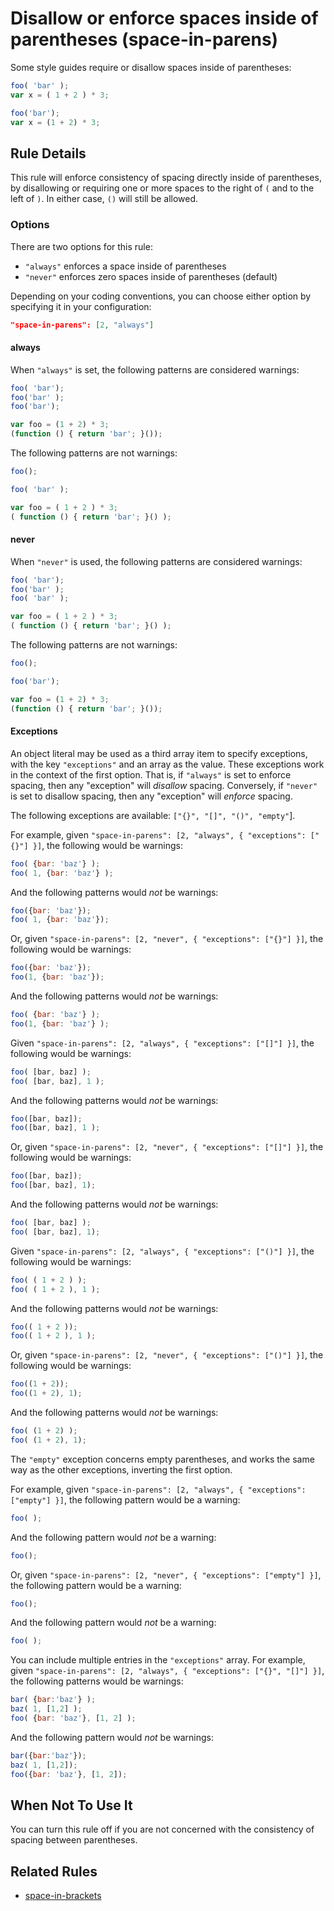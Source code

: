 # Disallow or enforce spaces inside of parentheses (space-in-parens)

Some style guides require or disallow spaces inside of parentheses:

```js
foo( 'bar' );
var x = ( 1 + 2 ) * 3;

foo('bar');
var x = (1 + 2) * 3;
```

## Rule Details

This rule will enforce consistency of spacing directly inside of parentheses, by disallowing or requiring one or more spaces to the right of `(` and to the left of `)`. In either case, `()` will still be allowed.

### Options

There are two options for this rule:

* `"always"` enforces a space inside of parentheses
* `"never"` enforces zero spaces inside of parentheses (default)

Depending on your coding conventions, you can choose either option by specifying it in your configuration:

```json
"space-in-parens": [2, "always"]
```

#### always

When `"always"` is set, the following patterns are considered warnings:

```js
foo( 'bar');
foo('bar' );
foo('bar');

var foo = (1 + 2) * 3;
(function () { return 'bar'; }());
```

The following patterns are not warnings:

```js
foo();

foo( 'bar' );

var foo = ( 1 + 2 ) * 3;
( function () { return 'bar'; }() );
```

#### never

When `"never"` is used, the following patterns are considered warnings:

```js
foo( 'bar');
foo('bar' );
foo( 'bar' );

var foo = ( 1 + 2 ) * 3;
( function () { return 'bar'; }() );
```

The following patterns are not warnings:

```js
foo();

foo('bar');

var foo = (1 + 2) * 3;
(function () { return 'bar'; }());
```

#### Exceptions

An object literal may be used as a third array item to specify exceptions, with the key `"exceptions"` and an array as the value. These exceptions work in the context of the first option. That is, if `"always"` is set to enforce spacing, then any "exception" will *disallow* spacing. Conversely, if `"never"` is set to disallow spacing, then any "exception" will *enforce* spacing.

The following exceptions are available: `["{}", "[]", "()", "empty"`].

For example, given `"space-in-parens": [2, "always", { "exceptions": ["{}"] }]`, the following would be warnings:

```js
foo( {bar: 'baz'} );
foo( 1, {bar: 'baz'} );
```

And the following patterns would *not* be warnings:

```js
foo({bar: 'baz'});
foo( 1, {bar: 'baz'});
```

Or, given `"space-in-parens": [2, "never", { "exceptions": ["{}"] }]`, the following would be warnings:

```js
foo({bar: 'baz'});
foo(1, {bar: 'baz'});
```

And the following patterns would *not* be warnings:

```js
foo( {bar: 'baz'} );
foo(1, {bar: 'baz'} );
```

Given `"space-in-parens": [2, "always", { "exceptions": ["[]"] }]`, the following would be warnings:

```js
foo( [bar, baz] );
foo( [bar, baz], 1 );
```

And the following patterns would *not* be warnings:

```js
foo([bar, baz]);
foo([bar, baz], 1 );
```

Or, given `"space-in-parens": [2, "never", { "exceptions": ["[]"] }]`, the following would be warnings:

```js
foo([bar, baz]);
foo([bar, baz], 1);
```

And the following patterns would *not* be warnings:

```js
foo( [bar, baz] );
foo( [bar, baz], 1);
```

Given `"space-in-parens": [2, "always", { "exceptions": ["()"] }]`, the following would be warnings:

```js
foo( ( 1 + 2 ) );
foo( ( 1 + 2 ), 1 );
```

And the following patterns would *not* be warnings:

```js
foo(( 1 + 2 ));
foo(( 1 + 2 ), 1 );
```

Or, given `"space-in-parens": [2, "never", { "exceptions": ["()"] }]`, the following would be warnings:

```js
foo((1 + 2));
foo((1 + 2), 1);
```

And the following patterns would *not* be warnings:

```js
foo( (1 + 2) );
foo( (1 + 2), 1);
```

The `"empty"` exception concerns empty parentheses, and works the same way as the other exceptions, inverting the first option.

For example, given `"space-in-parens": [2, "always", { "exceptions": ["empty"] }]`, the following pattern would be a warning:

```js
foo( );
```

And the following pattern would *not* be a warning:

```js
foo();
```

Or, given `"space-in-parens": [2, "never", { "exceptions": ["empty"] }]`, the following pattern would be a warning:

```js
foo();
```

And the following pattern would *not* be a warning:

```js
foo( );
```

You can include multiple entries in the `"exceptions"` array. For example, given `"space-in-parens": [2, "always", { "exceptions": ["{}", "[]"] }]`, the following patterns would be warnings:

```js
bar( {bar:'baz'} );
baz( 1, [1,2] );
foo( {bar: 'baz'}, [1, 2] );
```

And the following pattern would *not* be warnings:

```js
bar({bar:'baz'});
baz( 1, [1,2]);
foo({bar: 'baz'}, [1, 2]);
```

## When Not To Use It

You can turn this rule off if you are not concerned with the consistency of spacing between parentheses.

## Related Rules

* [space-in-brackets](space-in-brackets.md)
